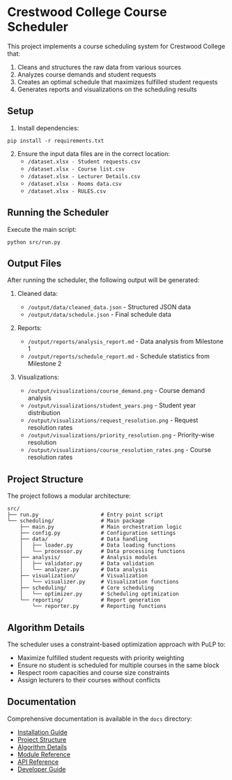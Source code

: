 # Crestwood College Course Scheduler

This project implements a course scheduling system for Crestwood College that:
1. Cleans and structures the raw data from various sources
2. Analyzes course demands and student requests
3. Creates an optimal schedule that maximizes fulfilled student requests
4. Generates reports and visualizations on the scheduling results

## Setup

1. Install dependencies:
```
pip install -r requirements.txt
```

2. Ensure the input data files are in the correct location:
   - `/dataset.xlsx - Student requests.csv`
   - `/dataset.xlsx - Course list.csv`
   - `/dataset.xlsx - Lecturer Details.csv`
   - `/dataset.xlsx - Rooms data.csv`
   - `/dataset.xlsx - RULES.csv`

## Running the Scheduler

Execute the main script:
```
python src/run.py
```

## Output Files

After running the scheduler, the following output will be generated:

1. Cleaned data:
   - `/output/data/cleaned_data.json` - Structured JSON data
   - `/output/data/schedule.json` - Final schedule data

2. Reports:
   - `/output/reports/analysis_report.md` - Data analysis from Milestone 1
   - `/output/reports/schedule_report.md` - Schedule statistics from Milestone 2

3. Visualizations:
   - `/output/visualizations/course_demand.png` - Course demand analysis
   - `/output/visualizations/student_years.png` - Student year distribution
   - `/output/visualizations/request_resolution.png` - Request resolution rates
   - `/output/visualizations/priority_resolution.png` - Priority-wise resolution 
   - `/output/visualizations/course_resolution_rates.png` - Course resolution rates

## Project Structure

The project follows a modular architecture:

```
src/
├── run.py                    # Entry point script
└── scheduling/               # Main package
    ├── main.py               # Main orchestration logic
    ├── config.py             # Configuration settings
    ├── data/                 # Data handling
    │   ├── loader.py         # Data loading functions
    │   └── processor.py      # Data processing functions
    ├── analysis/             # Analysis modules
    │   ├── validator.py      # Data validation
    │   └── analyzer.py       # Data analysis
    ├── visualization/        # Visualization
    │   └── visualizer.py     # Visualization functions
    ├── scheduling/           # Core scheduling
    │   └── optimizer.py      # Scheduling optimization
    └── reporting/            # Report generation
        └── reporter.py       # Reporting functions
```

## Algorithm Details

The scheduler uses a constraint-based optimization approach with PuLP to:
- Maximize fulfilled student requests with priority weighting
- Ensure no student is scheduled for multiple courses in the same block
- Respect room capacities and course size constraints
- Assign lecturers to their courses without conflicts

## Documentation

Comprehensive documentation is available in the `docs` directory:
- [Installation Guide](./docs/installation.md)
- [Project Structure](./docs/project_structure.md)
- [Algorithm Details](./docs/algorithm.md)
- [Module Reference](./docs/modules.md)
- [API Reference](./docs/api.md)
- [Developer Guide](./docs/developer_guide.md)
